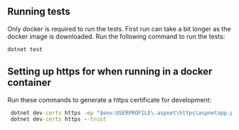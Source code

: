## Running tests

Only docker is required to run the tests. First run can take a bit longer as the docker image is downloaded.
Run the following command to run the tests:

```cmd
dotnet test
```


## Setting up https for when running in a docker container

Run these commands to generate a https certificate for development:

```cmd
 dotnet dev-certs https -ep "$env:USERPROFILE\.aspnet\https\aspnetapp.pfx"  -p "password"
 dotnet dev-certs https --trust
```
